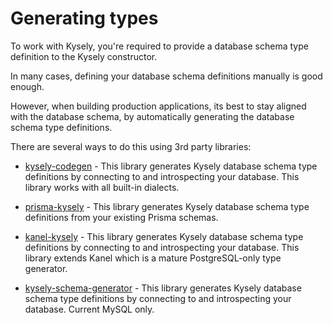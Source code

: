 # Generating types

To work with Kysely, you're required to provide a database schema type definition to the Kysely constructor.

In many cases, defining your database schema definitions manually is good enough.

However, when building production applications, its best to stay aligned with the 
database schema, by automatically generating the database schema type definitions.

There are several ways to do this using 3rd party libraries:

- [kysely-codegen](https://github.com/RobinBlomberg/kysely-codegen) - This library 
generates Kysely database schema type definitions by connecting to and introspecting 
your database. This library works with all built-in dialects.

- [prisma-kysely](https://github.com/valtyr/prisma-kysely) - This library generates 
Kysely database schema type definitions from your existing Prisma schemas.

- [kanel-kysely](https://github.com/kristiandupont/kanel/tree/main/packages/kanel-kysely) - This
library generates Kysely database schema type definitions by connecting to and introspecting 
your database. This library extends Kanel which is a mature PostgreSQL-only type generator.

- [kysely-schema-generator](https://github.com/deanc/kysely-schema-generator) - This library 
generates Kysely database schema type definitions by connecting to and introspecting 
your database. Current MySQL only.
